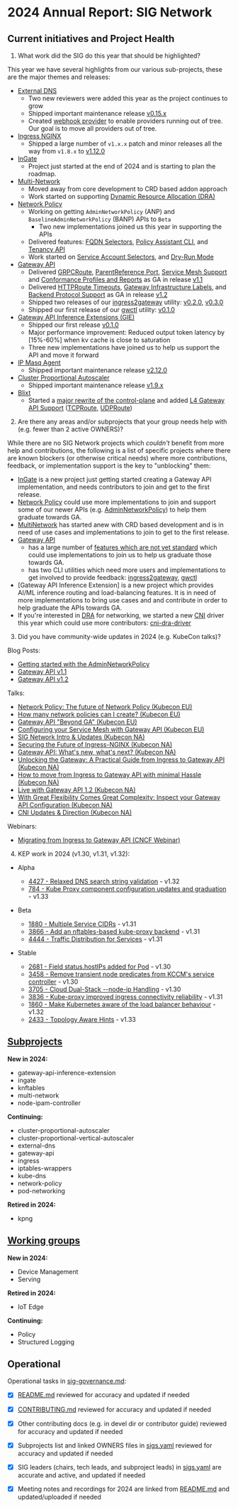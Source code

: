 # 2024 Annual Report: SIG Network

## Current initiatives and Project Health

1. What work did the SIG do this year that should be highlighted?

This year we have several highlights from our various sub-projects, these are
the major themes and releases:

- [External DNS](https://github.com/kubernetes-sigs/external-dns)
  - Two new reviewers were added this year as the project continues to grow
  - Shipped important maintenance release [v0.15.x](https://github.com/kubernetes-sigs/external-dns/releases/tag/v0.15.0)
  - Created [webhook provider](https://kubernetes-sigs.github.io/external-dns/v0.14.2/tutorials/webhook-provider/) to enable providers running out of tree. Our goal is to move all providers out of tree.
- [Ingress NGINX](https://github.com/kubernetes/ingress-nginx)
  - Shipped a large number of `v1.x.x` patch and minor releases all the way from `v1.8.x` to [v1.12.0](https://github.com/kubernetes/ingress-nginx/releases/tag/controller-v1.12.0)
- [InGate](https://github.com/kubernetes-sigs/ingate)
  - Project just started at the end of 2024 and is starting to plan the roadmap.
- [Multi-Network](https://github.com/kubernetes-sigs/multi-network-api)
  - Moved away from core development to CRD based addon approach
  - Work started on supporting [Dynamic Resource Allocation (DRA)]
- [Network Policy](https://github.com/kubernetes-sigs/network-policy-api)
  - Working on getting `AdminNetworkPolicy` (ANP) and `BaselineAdminNetworkPolicy` (BANP) APIs to `Beta`
    - Two new implementations joined us this year in supporting the APIs
  - Delivered features: [FQDN Selectors], [Policy Assistant CLI], and [Tenancy API]
  - Work started on [Service Account Selectors], and [Dry-Run Mode]
- [Gateway API](https://github.com/kubernetes-sigs/gateway-api)
  - Delivered [GRPCRoute], [ParentReference Port], [Service Mesh Support] and [Conformance Profiles and Reports] as GA in release [v1.1][gwv1.1]
  - Delivered [HTTPRoute Timeouts], [Gateway Infrastructure Labels], and [Backend Protocol Support] as GA in release [v1.2][gwv1.2]
  - Shipped two releases of our [ingress2gateway] utility: [v0.2.0][i2gv0.2], [v0.3.0][i2gv0.3]
  - Shipped our first release of our [gwctl] utility: [v0.1.0][gwctlv0.1]
- [Gateway API Inference Extensions (GIE)](https://github.com/kubernetes-sigs/gateway-api-inference-extension)
  - Shipped our first release [v0.1.0](https://github.com/kubernetes-sigs/gateway-api-inference-extension)
  - Major performance improvement: Reduced output token latency by [15%-60%] when kv cache is close to saturation
  - Three new implementations have joined us to help us support the API and move it forward
- [IP Masq Agent](https://github.com/kubernetes-sigs/ip-masq-agent)
  - Shipped important maintenance release [v2.12.0](https://github.com/kubernetes-sigs/ip-masq-agent/releases/tag/v2.12.0)
- [Cluster Proportional Autoscaler](https://github.com/kubernetes-sigs/cluster-proportional-autoscaler)
  - Shipped important maintenance release [v1.9.x](https://github.com/kubernetes-sigs/cluster-proportional-autoscaler/releases/tag/v1.9.0)
- [Blixt](https://github.com/kubernetes-sigs/blixt)
  - Started a [major rewrite of the control-plane] and added [L4 Gateway API Support] ([TCPRoute], [UDPRoute])

[Dynamic Resource Allocation (DRA)]:https://kubernetes.io/docs/concepts/scheduling-eviction/dynamic-resource-allocation/
[FQDN Selectors]:https://network-policy-api.sigs.k8s.io/npeps/npep-133/
[Policy Assistant CLI]:https://github.com/kubernetes-sigs/network-policy-api/releases/tag/v0.0.1-policy-assistant
[Tenancy API]:https://network-policy-api.sigs.k8s.io/npeps/npep-122/
[Service Account Selectors]:https://github.com/kubernetes-sigs/network-policy-api/pull/274
[Dry-Run Mode]:https://github.com/kubernetes-sigs/network-policy-api/pull/276
[GRPCRoute]:https://gateway-api.sigs.k8s.io/guides/grpc-routing/
[ParentReference Port]:https://gateway-api.sigs.k8s.io/reference/spec/#gateway.networking.k8s.io%2fv1.ParentReference
[Service Mesh Support]:https://gateway-api.sigs.k8s.io/mesh/
[Conformance Profiles and Reports]:https://gateway-api.sigs.k8s.io/geps/gep-1709/
[HTTPRoute Timeouts]:https://gateway-api.sigs.k8s.io/geps/gep-1742/
[Gateway Infrastructure Labels]:https://gateway-api.sigs.k8s.io/reference/spec/#gateway.networking.k8s.io/v1.GatewayInfrastructure
[Backend Protocol Support]:https://github.com/kubernetes/enhancements/tree/master/keps/sig-network/3726-standard-application-protocols
[ingress2gateway]:https://github.com/kubernetes-sigs/ingress2gateway
[gwctl]:https://github.com/kubernetes-sigs/gwctl
[major rewrite of the control-plane]:https://github.com/kubernetes-sigs/blixt/milestone/8
[L4 Gateway API Support]:https://github.com/kubernetes-sigs/blixt/issues/303
[TCPRoute]:https://gateway-api.sigs.k8s.io/references/spec/#gateway.networking.k8s.io/v1alpha2.TCPRoute
[UDPRoute]:https://gateway-api.sigs.k8s.io/references/spec/#gateway.networking.k8s.io/v1alpha2.UDPRoute

[gwv1.1]:https://github.com/kubernetes-sigs/gateway-api/releases/tag/v1.1.0
[gwv1.2]:https://github.com/kubernetes-sigs/gateway-api/releases/tag/v1.2.0
[i2gv0.2]:https://github.com/kubernetes-sigs/ingress2gateway/releases/tag/v0.2.0
[i2gv0.3]:https://github.com/kubernetes-sigs/ingress2gateway/releases/tag/v0.3.0
[gwctlv0.1]:https://github.com/kubernetes-sigs/gwctl/releases/tag/v0.1.0

2. Are there any areas and/or subprojects that your group needs help with (e.g. fewer than 2 active OWNERS)?

While there are no SIG Network projects which _couldn't_ benefit from more help
and contributions, the following is a list of specific projects where there are
known blockers (or otherwise critical needs) where more contributions, feedback,
or implementation support is the key to "unblocking" them:

- [InGate] is a new project just getting started creating a Gateway API implementation, and needs contributors to join and get to the first release.
- [Network Policy] could use more implementations to join and support some of our newer APIs (e.g. [AdminNetworkPolicy]) to help them graduate towards GA.
- [MultiNetwork] has started anew with CRD based development and is in need of use cases and implementations to join to get to the first release.
- [Gateway API]
  - has a large number of [features which are not yet standard] which could use implementations to join us to help us graduate those towards GA.
  - has two CLI utilities which need more users and implementations to get involved to provide feedback: [ingress2gateway], [gwctl]
- [Gateway API Inference Extension] is a new project which provides AI/ML inference routing and load-balancing features. It is in need of more implementations to bring use cases and and contribute in order to help graduate the APIs towards GA.
- If you're interested in [DRA] for networking, we started a new [CNI] driver this year which could use more contributors: [cni-dra-driver]

[README.md]:https://github.com/kubernetes/community/blob/master/sig-network/README.md
[charter]:https://github.com/kubernetes/community/blob/master/sig-network/charter.md
[InGate]:https://github.com/kubernetes-sigs/ingate
[Network Policy]:https://github.com/kubernetes-sigs/network-policy-api
[AdminNetworkPolicy]:https://network-policy-api.sigs.k8s.io/reference/spec/#policy.networking.k8s.io%2fv1alpha1.AdminNetworkPolicy
[MultiNetwork]:https://github.com/kubernetes-sigs/multi-network-api
[Gateway API]:https://github.com/kubernetes-sigs/gateway-api
[features which are not yet standard]:https://gateway-api.sigs.k8s.io/geps/overview/
[ingress2gateway]:https://github.com/kubernetes-sigs/ingress2gateway
[gwctl]:https://github.com/kubernetes-sigs/gwctl
[DRA]:https://kubernetes.io/docs/concepts/scheduling-eviction/dynamic-resource-allocation/
[CNI]:https://www.cni.dev/
[cni-dra-driver]:https://github.com/kubernetes-sigs/cni-dra-driver

3. Did you have community-wide updates in 2024 (e.g. KubeCon talks)?

Blog Posts:

- [Getting started with the AdminNetworkPolicy](https://network-policy-api.sigs.k8s.io/blog/2024/01/30/getting-started-with-the-adminnetworkpolicy-api/)
- [Gateway API v1.1](https://kubernetes.io/blog/2024/05/09/gateway-api-v1-1/)
- [Gateway API v1.2](https://kubernetes.io/blog/2024/11/21/gateway-api-v1-2/)

Talks:

- [Network Policy: The future of Network Policy (Kubecon EU)](https://sched.co/1Yhhb)
- [How many network policies can I create? (Kubecon EU)](https://kccnceu2024.sched.com/event/1YeMI)
- [Gateway API "Beyond GA" (Kubecon EU)](https://kccnceu2024.sched.com/event/50c69a019a6fb2935d5f19cbb30f0ce3)
- [Configuring your Service Mesh with Gateway API (Kubecon EU)](https://kccnceu2024.sched.com/event/1YeOL)
- [SIG Network Intro & Updates (Kubecon NA)](https://kccncna2024.sched.com/event/1hovJ)
- [Securing the Future of Ingress-NGINX (Kubecon NA)](https://kccncna2024.sched.com/event/1hoxW)
- [Gateway API: What's new, what's next? (Kubecon NA)](https://kccncna2024.sched.com/event/1hoxF)
- [Unlocking the Gateway: A Practical Guide from Ingress to Gateway API (Kubecon NA)](https://cfp.cloud-native.rejekts.io/cloud-native-rejekts-eu-paris-2024/talk/KEYQD9/)
- [How to move from Ingress to Gateway API with minimal Hassle (Kubecon NA)](https://kccncna2024.sched.com/event/1i7ng)
- [Live with Gateway API 1.2 (Kubecon NA)](https://kccncna2024.sched.com/event/1i7np)
- [With Great Flexibility Comes Great Complexity: Inspect your Gateway API Configuration (Kubecon NA)](https://kccncna2024.sched.com/event/1i7s2)
- [CNI Updates & Direction (Kubecon NA)](https://kccncna2024.sched.com/event/1how8)

Webinars:

- [Migrating from Ingress to Gateway API (CNCF Webinar)](https://community.cncf.io/events/details/cncf-cncf-online-programs-presents-cncf-on-demand-webinar-ingress2gateway-migrating-from-ingress-to-gateway-api/)

4. KEP work in 2024 (v1.30, v1.31, v1.32):

- Alpha
  - [4427 - Relaxed DNS search string validation](https://github.com/kubernetes/enhancements/tree/master/keps/sig-network/4427-relaxed-dns-search-validation) - v1.32
  - [784 - Kube Proxy component configuration updates and graduation](https://github.com/kubernetes/enhancements/tree/master/keps/sig-network/784-kube-proxy-component-config) - v1.33

- Beta
  - [1880 - Multiple Service CIDRs](https://github.com/kubernetes/enhancements/tree/master/keps/sig-network/1880-multiple-service-cidrs) - v1.31
  - [3866 - Add an nftables-based kube-proxy backend](https://github.com/kubernetes/enhancements/tree/master/keps/sig-network/3866-nftables-proxy) - v1.31
  - [4444 - Traffic Distribution for Services](https://github.com/kubernetes/enhancements/tree/master/keps/sig-network/4444-service-traffic-distribution) - v1.31

- Stable
  - [2681 - Field status.hostIPs added for Pod](https://github.com/kubernetes/enhancements/tree/master/keps/sig-network/2681-pod-host-ip) - v1.30
  - [3458 - Remove transient node predicates from KCCM's service controller](https://github.com/kubernetes/enhancements/tree/master/keps/sig-network/3458-remove-transient-node-predicates-from-service-controller) - v1.30
  - [3705 - Cloud Dual-Stack --node-ip Handling](https://github.com/kubernetes/enhancements/tree/master/keps/sig-network/3705-cloud-node-ips) - v1.30
  - [3836 - Kube-proxy improved ingress connectivity reliability](https://github.com/kubernetes/enhancements/tree/master/keps/sig-network/3836-kube-proxy-improved-ingress-connectivity-reliability) - v1.31
  - [1860 - Make Kubernetes aware of the load balancer behaviour](https://github.com/kubernetes/enhancements/tree/master/keps/sig-network/1860-kube-proxy-IP-node-binding) - v1.32
  - [2433 - Topology Aware Hints](https://github.com/kubernetes/enhancements/tree/master/keps/sig-network/2433-topology-aware-hints) - v1.33

## [Subprojects](https://git.k8s.io/community/sig-network#subprojects)

**New in 2024:**
  - gateway-api-inference-extension
  - ingate
  - knftables
  - multi-network
  - node-ipam-controller

**Continuing:**
  - cluster-proportional-autoscaler
  - cluster-proportional-vertical-autoscaler
  - external-dns
  - gateway-api
  - ingress
  - iptables-wrappers
  - kube-dns
  - network-policy
  - pod-networking

**Retired in 2024:**
  - kpng

## [Working groups](https://git.k8s.io/community/sig-network#working-groups)

**New in 2024:**
 - Device Management
 - Serving

**Retired in 2024:**
 - IoT Edge

**Continuing:**
 - Policy
 - Structured Logging

## Operational

Operational tasks in [sig-governance.md]:
- [x] [README.md] reviewed for accuracy and updated if needed
- [x] [CONTRIBUTING.md] reviewed for accuracy and updated if needed
- [x] Other contributing docs (e.g. in devel dir or contributor guide) reviewed for accuracy and updated if needed
- [x] Subprojects list and linked OWNERS files in [sigs.yaml] reviewed for accuracy and updated if needed
- [x] SIG leaders (chairs, tech leads, and subproject leads) in [sigs.yaml] are accurate and active, and updated if needed
- [x] Meeting notes and recordings for 2024 are linked from [README.md] and updated/uploaded if needed


[CONTRIBUTING.md]: https://git.k8s.io/community/sig-network/CONTRIBUTING.md
[sig-governance.md]: https://git.k8s.io/community/committee-steering/governance/sig-governance.md
[README.md]: https://git.k8s.io/community/sig-network/README.md
[sigs.yaml]: https://git.k8s.io/community/sigs.yaml
[devel]: https://git.k8s.io/community/contributors/devel/README.md
